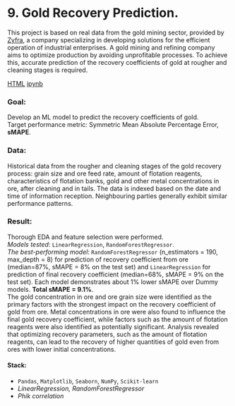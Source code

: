 # 9. Gold Recovery Prediction.
This project is based on real data from the gold mining sector, provided by [Zyfra](https://www.zyfra.com/), a company specializing in developing solutions for the efficient operation of industrial enterprises. A gold mining and refining company aims to optimize production by avoiding unprofitable processes. To achieve this, accurate prediction of the recovery coefficients of gold at rougher and cleaning stages is required.

[HTML](9_gold.html) [ipynb](9_gold.ipynb)

### Goal: 
Develop an ML model to predict the recovery coefficients of gold.<br>
Target performance metric: Symmetric Mean Absolute Percentage Error, **sMAPE**.
### Data:
Historical data from the rougher and cleaning stages of the gold recovery process: grain size and ore feed rate, amount of flotation reagents, characteristics of flotation banks, gold and other metal concentrations in ore, after cleaning and in tails. The data is indexed based on the date and time of information reception. Neighbouring parties generally exhibit similar performance patterns.
### Result:
Thorough EDA and feature selection were performed.<br>
*Models tested*: `LinearRegression`, `RandomForestRegressor`.<br>
*The best-performing model*: `RandomForestRegressor` (n_estimators = 190, max_depth = 8) for prediction of recovery coefficient from ore (median=87%, sMAPE = 8% on the test set) and `LinearRegression` for prediction of final recovery coefficient (median=68%, sMAPE = 9% on the test set).
Each model demonstrates about 1% lower sMAPE over Dummy models. **Total sMAPE = 9.1%**.<br>
The gold concentration in ore and ore grain size were identified as the primary factors with the strongest impact on the recovery coefficient of gold from ore. Metal concentrations in ore were also found to influence the final gold recovery coefficient, while factors such as the amount of flotation reagents were also identified as potentially significant. Analysis revealed that optimizing recovery parameters, such as the amount of flotation reagents, can lead to the recovery of higher quantities of gold even from ores with lower initial concentrations. 
#### Stack: 
- `Pandas`, `Matplotlib`, `Seaborn`, `NumPy`, `Scikit-learn`
-  *LinearRegression, RandomForestRegressor*
-  *Phik correlation*
